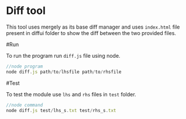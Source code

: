 Diff tool
===

This tool uses mergely as its base diff manager and uses `index.html` file present in diffui folder to show the diff between the two provided files.

#Run

To run the program run `diff.js` file using node.

```js
//node program
node diff.js path/to/lhsfile path/to/rhsfile
```
#Test

To test the module use `lhs` and `rhs` files in `test` folder.

```js
//node command
node diff.js test/lhs_s.txt test/rhs_s.txt
```
